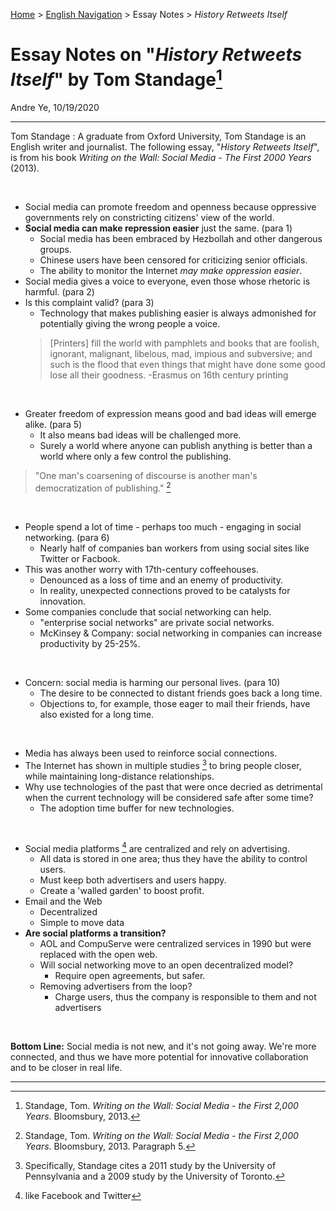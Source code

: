 [Home](https://andre-ye.github.io) > [English Navigation](https://andre-ye.github.io/english/english_navigation) > Essay Notes > *History Retweets Itself*

# Essay Notes on "*History Retweets Itself*" by Tom Standage[^1]
Andre Ye, 10/19/2020

---

Tom Standage
: A graduate from Oxford University, Tom Standage is an English writer and journalist. The following essay, "*History Retweets Itself*", is from his book  *Writing on the Wall: Social Media - The First 2000 Years* (2013).

<br>

- Social media can promote freedom and openness because oppressive governments rely on constricting citizens' view of the world.
- **Social media can make repression easier** just the same. (para 1)
  - Social media has been embraced by Hezbollah and other dangerous groups.
  - Chinese users have been censored for criticizing senior officials.
  - The ability to monitor the Internet *may make oppression easier*.
- Social media gives a voice to everyone, even those whose rhetoric is harmful. (para 2)
- Is this complaint valid? (para 3)
  - Technology that makes publishing easier is always admonished for potentially giving the wrong people a voice.
  > [Printers] fill the world with pamphlets and books that are foolish, ignorant, malignant, libelous, mad, impious and subversive; and such is the flood that even things that might have done some good lose all their goodness. -Erasmus on 16th century printing

<br>

- Greater freedom of expression means good and bad ideas will emerge alike. (para 5)
  - It also means bad ideas will be challenged more.
  - Surely a world where anyone can publish anything is better than a world where only a few control the publishing.
> "One man's coarsening of discourse is another man's democratization of publishing." [^2]

<br>

- People spend a lot of time - perhaps too much - engaging in social networking. (para 6)
  - Nearly half of companies ban workers from using social sites like Twitter or Facbook.
- This was another worry with 17th-century coffeehouses.
  - Denounced as a loss of time and an enemy of productivity.
  - In reality, unexpected connections proved to be catalysts for innovation.
- Some companies conclude that social networking can help.
  - "enterprise social networks" are private social networks.
  - McKinsey & Company: social networking in companies can increase productivity by 25-25%.

<br>

- Concern: social media is harming our personal lives. (para 10)
  - The desire to be connected to distant friends goes back a long time. 
  - Objections to, for example, those eager to mail their friends, have also existed for a long time.

<br>

- Media has always been used to reinforce social connections.
- The Internet has shown in multiple studies [^3] to bring people closer, while maintaining long-distance relationships.
- Why use technologies of the past that were once decried as detrimental when the current technology will be considered safe after some time?
  - The adoption time buffer for new technologies.

<br>

- Social media platforms [^4] are centralized and rely on advertising.
  - All data is stored in one area; thus they have the ability to control users.
  - Must keep both advertisers and users happy.
  - Create a 'walled garden' to boost profit.
- Email and the Web
  - Decentralized
  - Simple to move data
- **Are social platforms a transition?**
  - AOL and CompuServe were centralized services in 1990 but were replaced with the open web.
  - Will social networking move to an open decentralized model?
    - Require open agreements, but safer.
  - Removing advertisers from the loop?
    - Charge users, thus the company is responsible to them and not advertisers

<br>

**Bottom Line:** Social media is not new, and it's not going away. We're more connected, and thus we have more potential for innovative collaboration and to be closer in real life.


---
[^1]: Standage, Tom. *Writing on the Wall: Social Media - the First 2,000 Years*. Bloomsbury, 2013. 
[^2]: Standage, Tom. *Writing on the Wall: Social Media - the First 2,000 Years*. Bloomsbury, 2013. Paragraph 5.
[^3]: Specifically, Standage cites a 2011 study by the University of Pennsylvania and a 2009 study by the University of Toronto.
[^4]: like Facebook and Twitter
